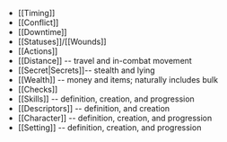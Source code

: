 - [[Timing]]
- [[Conflict]]
- [[Downtime]]
- [[Statuses]]/[[Wounds]]
- [[Actions]]
- [[Distance]] -- travel and in-combat movement
- [[Secret|Secrets]]-- stealth and lying
- [[Wealth]] -- money and items; naturally includes bulk
- [[Checks]]
- [[Skills]] -- definition, creation, and progression
- [[Descriptors]] -- definition, and creation
- [[Character]] -- definition, creation, and progression
- [[Setting]] -- definition, creation, and progression

